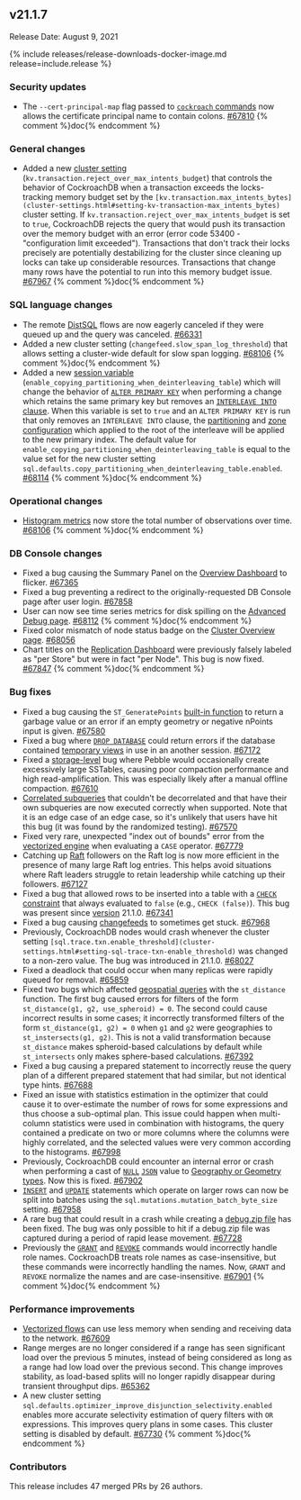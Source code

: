 ## v21.1.7

Release Date: August 9, 2021

{% include releases/release-downloads-docker-image.md release=include.release %}

<h3 id="v21-1-7-security-updates">Security updates</h3>

- The `--cert-principal-map` flag passed to [`cockroach` commands](../v21.1/cockroach-commands.html) now allows the certificate principal name to contain colons. [#67810][#67810] {% comment %}doc{% endcomment %}

<h3 id="v21-1-7-general-changes">General changes</h3>

- Added a new [cluster setting](../v21.1/cluster-settings.html) (`kv.transaction.reject_over_max_intents_budget`) that controls the behavior of CockroachDB when a transaction exceeds the locks-tracking memory budget set by the `[kv.transaction.max_intents_bytes](cluster-settings.html#setting-kv-transaction-max_intents_bytes)` cluster setting. If `kv.transaction.reject_over_max_intents_budget` is set to `true`, CockroachDB rejects the query that would push its transaction over the memory budget with an error (error code 53400 - "configuration limit exceeded"). Transactions that don't track their locks precisely are potentially destabilizing for the cluster since cleaning up locks can take up considerable resources. Transactions that change many rows have the potential to run into this memory budget issue. [#67967][#67967] {% comment %}doc{% endcomment %}

<h3 id="v21-1-7-sql-language-changes">SQL language changes</h3>

- The remote [DistSQL](../v21.1/architecture/sql-layer.html#distsql) flows are now eagerly canceled if they were queued up and the query was canceled. [#66331][#66331]
- Added a new cluster setting (`changefeed.slow_span_log_threshold`) that allows setting a cluster-wide default for slow span logging. [#68106][#68106] {% comment %}doc{% endcomment %}
- Added a new [session variable](../v21.1/set-vars.html) (`enable_copying_partitioning_when_deinterleaving_table`) which will change the behavior of [`ALTER PRIMARY KEY`](../v21.1/alter-primary-key.html) when performing a change which retains the same primary key but removes an [`INTERLEAVE INTO` clause](../v21.1/interleave-in-parent.html). When this variable is set to `true` and an `ALTER PRIMARY KEY` is run that only removes an `INTERLEAVE INTO` clause, the [partitioning](../v21.1/partitioning.html) and [zone configuration](../v21.1/configure-zone.html) which applied to the root of the interleave will be applied to the new primary index. The default value for `enable_copying_partitioning_when_deinterleaving_table` is equal to the value set for the new cluster setting `sql.defaults.copy_partitioning_when_deinterleaving_table.enabled`. [#68114][#68114] {% comment %}doc{% endcomment %}

<h3 id="v21-1-7-operational-changes">Operational changes</h3>

- [Histogram metrics](../v21.1/cost-based-optimizer.html#control-histogram-collection) now store the total number of observations over time. [#68106][#68106] {% comment %}doc{% endcomment %}

<h3 id="v21-1-7-db-console-changes">DB Console changes</h3>

- Fixed a bug causing the Summary Panel on the [Overview Dashboard](../v21.1/ui-overview-dashboard.html) to flicker. [#67365][#67365]
- Fixed a bug preventing a redirect to the originally-requested DB Console page after user login. [#67858][#67858]
- User can now see time series metrics for disk spilling on the [Advanced Debug page](../v21.1/ui-debug-pages.html). [#68112][#68112] {% comment %}doc{% endcomment %}
- Fixed color mismatch of node status badge on the [Cluster Overview page](../v21.1/ui-cluster-overview-page.html). [#68056][#68056]
- Chart titles on the [Replication Dashboard](../v21.1/ui-replication-dashboard.html) were previously falsely labeled as "per Store" but were in fact "per Node". This bug is now fixed. [#67847][#67847] {% comment %}doc{% endcomment %}

<h3 id="v21-1-7-bug-fixes">Bug fixes</h3>

- Fixed a bug causing the `ST_GeneratePoints` [built-in function](../v21.1/functions-and-operators.html) to return a garbage value or an error if an empty geometry or negative nPoints input is given. [#67580][#67580]
- Fixed a bug where [`DROP DATABASE`](../v21.1/drop-database.html) could return errors if the database contained [temporary views](../v21.1/views.html#temporary-views) in use in an another session. [#67172][#67172]
- Fixed a [storage-level](../v21.1/architecture/storage-layer.html) bug where Pebble would occasionally create excessively large SSTables, causing poor compaction performance and high read-amplification. This was especially likely after a manual offline compaction. [#67610][#67610]
- [Correlated subqueries](../v21.1/subqueries.html#correlated-subqueries) that couldn't be decorrelated and that have their own subqueries are now executed correctly when supported. Note that it is an edge case of an edge case, so it's unlikely that users have hit this bug (it was found by the randomized testing). [#67570][#67570]
- Fixed very rare, unexpected "index out of bounds" error from the [vectorized engine](../v21.1/vectorized-execution.html) when evaluating a `CASE` operator. [#67779][#67779]
- Catching up [Raft](../v21.1/architecture/replication-layer.html#raft) followers on the Raft log is now more efficient in the presence of many large Raft log entries. This helps avoid situations where Raft leaders struggle to retain leadership while catching up their followers. [#67127][#67127]
- Fixed a bug that allowed rows to be inserted into a table with a [`CHECK` constraint](../v21.1/check.html) that always evaluated to `false` (e.g., `CHECK (false)`). This bug was present since [version](cluster-settings.html#setting-version) 21.1.0. [#67341][#67341]
- Fixed a bug causing [changefeeds](../v21.1/changefeed-for.html) to sometimes get stuck. [#67968][#67968]
- Previously, CockroachDB nodes would crash whenever the cluster setting `[sql.trace.txn.enable_threshold](cluster-settings.html#setting-sql-trace-txn-enable_threshold)` was changed to a non-zero value. The bug was introduced in 21.1.0. [#68027][#68027]
- Fixed a deadlock that could occur when many replicas were rapidly queued for removal. [#65859][#65859]
- Fixed two bugs which affected [geospatial queries](../v21.1/spatial-features.html) with the `st_distance` function. The first bug caused errors for filters of the form `st_distance(g1, g2, use_spheroid) = 0`. The second could cause incorrect results in some cases; it incorrectly transformed filters of the form `st_distance(g1, g2) = 0` when `g1` and `g2` were geographies to `st_instersects(g1, g2)`. This is not a valid transformation because `st_distance` makes spheroid-based calculations by default while `st_intersects` only makes sphere-based calculations. [#67392][#67392]
- Fixed a bug causing a prepared statement to incorrectly reuse the query plan of a different prepared statement that had similar, but not identical type hints. [#67688][#67688]
- Fixed an issue with statistics estimation in the optimizer that could cause it to over-estimate the number of rows for some expressions and thus choose a sub-optimal plan. This issue could happen when multi-column statistics were used in combination with histograms, the query contained a predicate on two or more columns where the columns were highly correlated, and the selected values were very common according to the histograms. [#67998][#67998]
- Previously, CockroachDB could encounter an internal error or crash when performing a cast of [`NULL`](../v21.1/null-handling.html) [`JSON`](../v21.1/jsonb.html) value to [Geography or Geometry types](../v21.1/spatial-data.html). Now this is fixed. [#67902][#67902]
- [`INSERT`](../v21.1/insert.html) and [`UPDATE`](../v21.1/update.html) statements which operate on larger rows can now be split into batches using the `sql.mutations.mutation_batch_byte_size` setting. [#67958][#67958]
- A rare bug that could result in a crash while creating a [debug.zip file](../v21.1/cockroach-debug-zip.html) has been fixed. The bug was only possible to hit if a debug.zip file was captured during a period of rapid lease movement. [#67728][#67728]
- Previously the [`GRANT`](../v21.1/grant.html) and [`REVOKE`](../v21.1/revoke.html) commands would incorrectly handle role names. CockroachDB treats role names as case-insensitive, but these commands were incorrectly handling the names. Now, `GRANT` and `REVOKE` normalize the names and are case-insensitive. [#67901][#67901] {% comment %}doc{% endcomment %}

<h3 id="v21-1-7-performance-improvements">Performance improvements</h3>

- [Vectorized flows](../v21.1/vectorized-execution.html) can use less memory when sending and receiving data to the network. [#67609][#67609]
- Range merges are no longer considered if a range has seen significant load over the previous 5 minutes, instead of being considered as long as a range had low load over the previous second. This change improves stability, as load-based splits will no longer rapidly disappear during transient throughput dips. [#65362][#65362]
- A new cluster setting `sql.defaults.optimizer_improve_disjunction_selectivity.enabled` enables more accurate selectivity estimation of query filters with `OR` expressions. This improves query plans in some cases. This cluster setting is disabled by default. [#67730][#67730] {% comment %}doc{% endcomment %}

<h3 id="v21-1-7-contributors">Contributors</h3>

This release includes 47 merged PRs by 26 authors.

[#65362]: https://github.com/cockroachdb/cockroach/pull/65362
[#65859]: https://github.com/cockroachdb/cockroach/pull/65859
[#66331]: https://github.com/cockroachdb/cockroach/pull/66331
[#67127]: https://github.com/cockroachdb/cockroach/pull/67127
[#67172]: https://github.com/cockroachdb/cockroach/pull/67172
[#67341]: https://github.com/cockroachdb/cockroach/pull/67341
[#67365]: https://github.com/cockroachdb/cockroach/pull/67365
[#67392]: https://github.com/cockroachdb/cockroach/pull/67392
[#67570]: https://github.com/cockroachdb/cockroach/pull/67570
[#67580]: https://github.com/cockroachdb/cockroach/pull/67580
[#67609]: https://github.com/cockroachdb/cockroach/pull/67609
[#67610]: https://github.com/cockroachdb/cockroach/pull/67610
[#67688]: https://github.com/cockroachdb/cockroach/pull/67688
[#67728]: https://github.com/cockroachdb/cockroach/pull/67728
[#67730]: https://github.com/cockroachdb/cockroach/pull/67730
[#67779]: https://github.com/cockroachdb/cockroach/pull/67779
[#67810]: https://github.com/cockroachdb/cockroach/pull/67810
[#67847]: https://github.com/cockroachdb/cockroach/pull/67847
[#67858]: https://github.com/cockroachdb/cockroach/pull/67858
[#67901]: https://github.com/cockroachdb/cockroach/pull/67901
[#67902]: https://github.com/cockroachdb/cockroach/pull/67902
[#67958]: https://github.com/cockroachdb/cockroach/pull/67958
[#67967]: https://github.com/cockroachdb/cockroach/pull/67967
[#67968]: https://github.com/cockroachdb/cockroach/pull/67968
[#67998]: https://github.com/cockroachdb/cockroach/pull/67998
[#68027]: https://github.com/cockroachdb/cockroach/pull/68027
[#68056]: https://github.com/cockroachdb/cockroach/pull/68056
[#68106]: https://github.com/cockroachdb/cockroach/pull/68106
[#68112]: https://github.com/cockroachdb/cockroach/pull/68112
[#68114]: https://github.com/cockroachdb/cockroach/pull/68114
